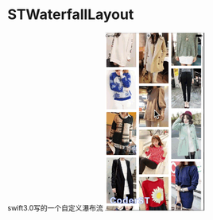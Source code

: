 # STWaterfallLayout
swift3.0写的一个自定义瀑布流
![(image)](https://github.com/CoderST/STWaterfallLayout/blob/master/STWaterfallLayoutExample/show.gif)
